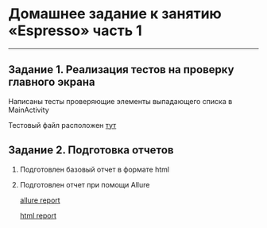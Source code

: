# Домашнее задание к занятию «Espresso» часть 1


---

## Задание 1. Реализация тестов на проверку главного экрана

Написаны тесты проверяющие элементы выпадающего списка в MainActivity

Тестовый файл расположен [тут](https://github.com/YuriKopshev/Espresso_1/blob/master/app/src/androidTest/java/com/example/myapplication/MainActivityTest.java)


## Задание 2. Подготовка отчетов

1. Подготовлен базовый отчет в формате html
2. Подготовлен отчет при помощи Allure

   [allure report](https://drive.google.com/file/d/1MsTtK_Llqf6a9l17NBWg5LSvuOyQn1-l/view?usp=share_link)

   [html report](https://github.com/YuriKopshev/Espresso_1/blob/master/Test%20Results%20-%20MainActivityTest.html)



